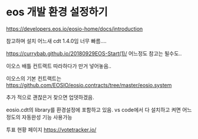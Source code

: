 eos 개발 환경 설정하기
===

<https://developers.eos.io/eosio-home/docs/introduction>

참고하며 설치
어느새 cdt 1.4.0임 너무 빠름....

<https://currybab.github.io/20180929EOS-Start(1)/>
어느정도 참고는 될수도..


이오스 배틀 컨트랙트 따라하다가 만거 넣어놓음..

이오스의 기본 컨트랙트는 <https://github.com/EOSIO/eosio.contracts/tree/master/eosio.system>

추가 적으로 괜찮은거 찾으면 업뎃하겠음.

eosio.cdt의 library를 환경설정에 포함하고 있음.
vs code에서 다 설치하고 켜면 어느정도의 자동완성 기능 사용가능


투표 현황 페이지
<https://votetracker.io/>
